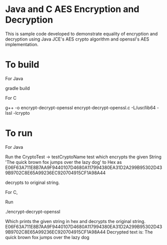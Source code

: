 # Java and C AES Encryption and Decryption

This is sample code developed to demonstrate equality of encryption and decryption using 
Java JCE's AES crypto algorithm and openssl's AES implementation.

# To build

For Java

gradle build


For C

g++ -o encrypt-decrypt-openssl encrypt-decrypt-openssl.c -L/usr/lib64 -lssl -lcrypto

# To run

For Java

Run the CryptoTest -> testCryptoName test which encrypts the given String 'The quick brown fox jumps over the lazy dog' to Hex as
E06F63A711E8B7AA9F9440107D4680A117994380EA31D2A299B95302D439B9702C8E65A99236EC920704915CF1A98A44

decrypts to original string.

For C,

Run 
 
 ./encrypt-decrypt-openssl

Which prints the given string in hex and decrypts the original string.
E06F63A711E8B7AA9F9440107D4680A117994380EA31D2A299B95302D439B9702C8E65A99236EC920704915CF1A98A44
Decrypted text is:
The quick brown fox jumps over the lazy dog
